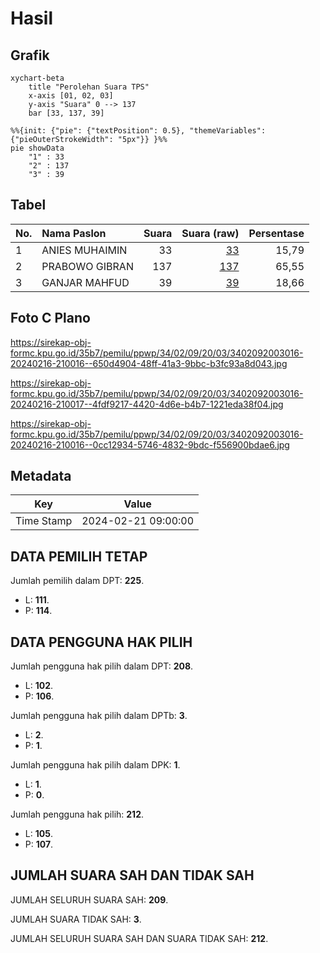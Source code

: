 # Hasil

## Grafik

```mermaid
xychart-beta
    title "Perolehan Suara TPS"
    x-axis [01, 02, 03]
    y-axis "Suara" 0 --> 137
    bar [33, 137, 39]
```

```mermaid
%%{init: {"pie": {"textPosition": 0.5}, "themeVariables": {"pieOuterStrokeWidth": "5px"}} }%%
pie showData
    "1" : 33
    "2" : 137
    "3" : 39
```

## Tabel

| No. | Nama Paslon    | Suara | Suara (raw) | Persentase |
|:--- |:-------------- | -----:| -----------:| ----------:|
| 1   | ANIES MUHAIMIN | 33    | [33][p-1]   | 15,79      |
| 2   | PRABOWO GIBRAN | 137   | [137][p-2]  | 65,55      |
| 3   | GANJAR MAHFUD  | 39    | [39][p-3]   | 18,66      |


[p-1]: https://github.com/gigit-pemilu/pemilu-2024-34-di-yogyakarta/blob/main/pilpres/hitung-suara/sub/34-di-yogyakarta/sub/02-bantul/sub/09-jetis/sub/2003-sumberagung/sub/016-tps/sub/paslon-1.txt
[p-2]: https://github.com/gigit-pemilu/pemilu-2024-34-di-yogyakarta/blob/main/pilpres/hitung-suara/sub/34-di-yogyakarta/sub/02-bantul/sub/09-jetis/sub/2003-sumberagung/sub/016-tps/sub/paslon-2.txt
[p-3]: https://github.com/gigit-pemilu/pemilu-2024-34-di-yogyakarta/blob/main/pilpres/hitung-suara/sub/34-di-yogyakarta/sub/02-bantul/sub/09-jetis/sub/2003-sumberagung/sub/016-tps/sub/paslon-3.txt

## Foto C Plano

https://sirekap-obj-formc.kpu.go.id/35b7/pemilu/ppwp/34/02/09/20/03/3402092003016-20240216-210016--650d4904-48ff-41a3-9bbc-b3fc93a8d043.jpg

https://sirekap-obj-formc.kpu.go.id/35b7/pemilu/ppwp/34/02/09/20/03/3402092003016-20240216-210017--4fdf9217-4420-4d6e-b4b7-1221eda38f04.jpg

https://sirekap-obj-formc.kpu.go.id/35b7/pemilu/ppwp/34/02/09/20/03/3402092003016-20240216-210016--0cc12934-5746-4832-9bdc-f556900bdae6.jpg


## Metadata

| Key        | Value               |
| ---------- | ------------------- |
| Time Stamp | 2024-02-21 09:00:00 |


## DATA PEMILIH TETAP

Jumlah pemilih dalam DPT: **225**.
 * L: **111**.
 * P: **114**.

## DATA PENGGUNA HAK PILIH

Jumlah pengguna hak pilih dalam DPT: **208**.
 * L: **102**.
 * P: **106**.

Jumlah pengguna hak pilih dalam DPTb: **3**.
 * L: **2**.
 * P: **1**.

Jumlah pengguna hak pilih dalam DPK: **1**.
 * L: **1**.
 * P: **0**.

Jumlah pengguna hak pilih: **212**.
 * L: **105**.
 * P: **107**.

## JUMLAH SUARA SAH DAN TIDAK SAH

JUMLAH SELURUH SUARA SAH: **209**.

JUMLAH SUARA TIDAK SAH: **3**.

JUMLAH SELURUH SUARA SAH DAN SUARA TIDAK SAH: **212**.


